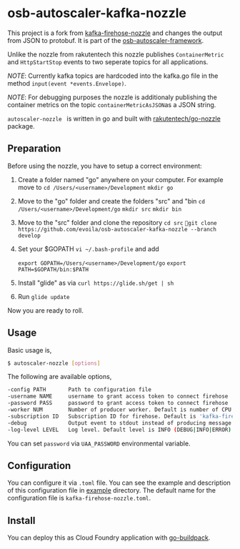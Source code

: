 # osb-autoscaler-kafka-nozzle 


This project is a fork from [kafka-firehose-nozzle](https://github.com/rakutentech/kafka-firehose-nozzle) and changes the output from JSON to protobuf. It is part of the [osb-autoscaler-framework](https://github.com/evoila/osb-autoscaler-core).

Unlike the nozzle from rakutentech this nozzle publishes `ContainerMetric` and `HttpStartStop` events to two seperate topics for all applications.

*NOTE*: Currently kafka topics are hardcoded into the kafka.go file in the method `input(event *events.Envelope)`.

*NOTE*: For debugging purposes the nozzle is additionaly publishing the container metrics on the topic `containerMetricAsJSON`as a JSON string.

`autoscaler-nozzle ` is written in go and built with [rakutentech/go-nozzle](https://github.com/rakutentech/go-nozzle) package. 


## Preparation

Before using the nozzle, you have to setup a correct environment:

1. Create a folder named "go" anywhere on your computer. For example move to
    `cd /Users/<username>/Development`
    `mkdir go`
2. Move to the "go" folder and create the folders "src" and "bin
    `cd /Users/<username>/Development/go`
    `mkdir src`
    `mkdir bin`
3. Move to the "src" folder and clone the repository
    `cd src`
    `git clone https://github.com/evoila/osb-autoscaler-kafka-nozzle --branch develop`
4. Set your $GOPATH
    `vi ~/.bash-profile` and add
    
    `export GOPATH=/Users/<username>/Development/go`
    `export PATH=$GOPATH/bin:$PATH`
5. Install "glide" as via
    `curl https://glide.sh/get | sh`
6. Run
    `glide update`

Now you are ready to roll.

## Usage

Basic usage is,

```bash
$ autoscaler-nozzle [options]
```

The following are available options,

```bash
-config PATH       Path to configuration file
-username NAME     username to grant access token to connect firehose
-password PASS     password to grant access token to connect firehose
-worker NUM        Number of producer worker. Default is number of CPU core
-subscription ID   Subscription ID for firehose. Default is 'kafka-firehose-nozzle'
-debug             Output event to stdout instead of producing message to kafka
-log-level LEVEL   Log level. Default level is INFO (DEBUG|INFO|ERROR)
```

You can set `password` via `UAA_PASSWORD` environmental variable.

## Configuration

You can configure it via `.toml` file. You can see the example and description of this configuration file in [example](/example) directory. The default name for the configuration file is `kafka-firehose-nozzle.toml`.

## Install

You can deploy this as Cloud Foundry application with [go-buildpack](https://github.com/cloudfoundry/go-buildpack). 
